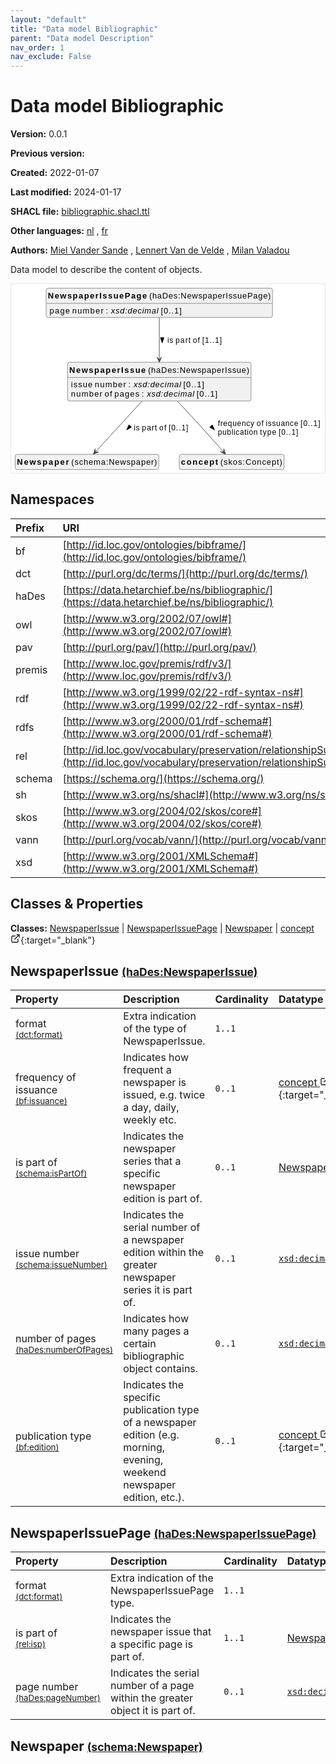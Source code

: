 ```yaml
---
layout: "default"
title: "Data model Bibliographic"
parent: "Data model Description"
nav_order: 1
nav_exclude: False
---
```

<svg xmlns="http://www.w3.org/2000/svg" style="display: none;"><symbol id="svg-external-link" width="24" height="24" viewBox="0 0 24 24" fill="none" stroke="currentColor" stroke-width="2" stroke-linecap="round" stroke-linejoin="round" class="feather feather-external-link"><title id="svg-external-link-title">(external link)</title><path d="M18 13v6a2 2 0 0 1-2 2H5a2 2 0 0 1-2-2V8a2 2 0 0 1 2-2h6"></path><polyline points="15 3 21 3 21 9"></polyline><line x1="10" y1="14" x2="21" y2="3"></line> </symbol></svg>

Data model Bibliographic
====================

**Version:** 0.0.1

**Previous version:** 

**Created:** 2022-01-07

**Last modified:** 2024-01-17

**SHACL file:** [bibliographic.shacl.ttl](bibliographic.shacl.ttl)

**Other languages:**
[nl](../nl)
, [fr](../fr)

**Authors:**
[Miel Vander Sande](mailto:miel.vandersande@meemoo.be)
, [Lennert Van de Velde](mailto:lennert.vandevelde@meemoo.be)
, [Milan Valadou](mailto:milan.valadou@meemoo.be)


Data model to describe the content of objects.

<div class="wrap">
  <div class="zoom">
  <svg xmlns="http://www.w3.org/2000/svg" xmlns:xlink="http://www.w3.org/1999/xlink" contentStyleType="text/css" preserveAspectRatio="none" version="1.1" viewBox="0 0 542 326" zoomAndPan="magnify"><defs/><g><a href="#haDes%3ANewspaperIssue" target="_top" title="#haDes%3ANewspaperIssue" xlink:actuate="onRequest" xlink:href="#haDes%3ANewspaperIssue" xlink:show="new" xlink:title="#haDes%3ANewspaperIssue" xlink:type="simple"><g id="elem_haDes_NewspaperIssue"><rect codeLine="15" fill="#F1F1F1" height="66.8906" id="haDes_NewspaperIssue" rx="3.5" ry="3.5" style="stroke:#181818;stroke-width:0.5;" width="317" x="97.5" y="135"/><text fill="#000000" font-family="sans-serif" font-size="14" font-weight="bold" lengthAdjust="spacing" textLength="132" x="100.5" y="152.9951">NewspaperIssue</text><text fill="#000000" font-family="sans-serif" font-size="14" lengthAdjust="spacing" textLength="4" x="232.5" y="152.9951"> </text><text fill="#000000" font-family="sans-serif" font-size="14" lengthAdjust="spacing" textLength="175" x="236.5" y="152.9951">(haDes:NewspaperIssue)</text><line style="stroke:#181818;stroke-width:0.5;" x1="98.5" x2="413.5" y1="161.2969" y2="161.2969"/><text fill="#000000" font-family="sans-serif" font-size="14" lengthAdjust="spacing" textLength="37" x="103.5" y="178.292">issue</text><text fill="#000000" font-family="sans-serif" font-size="14" lengthAdjust="spacing" textLength="4" x="140.5" y="178.292"> </text><text fill="#000000" font-family="sans-serif" font-size="14" lengthAdjust="spacing" textLength="54" x="144.5" y="178.292">number</text><text fill="#000000" font-family="sans-serif" font-size="14" lengthAdjust="spacing" textLength="4" x="198.5" y="178.292"> </text><text fill="#000000" font-family="sans-serif" font-size="14" lengthAdjust="spacing" textLength="5" x="202.5" y="178.292">:</text><text fill="#000000" font-family="sans-serif" font-size="14" lengthAdjust="spacing" textLength="4" x="207.5" y="178.292"> </text><text fill="#000000" font-family="sans-serif" font-size="14" font-style="italic" lengthAdjust="spacing" textLength="82" x="211.5" y="178.292">xsd:decimal</text><text fill="#000000" font-family="sans-serif" font-size="14" lengthAdjust="spacing" textLength="4" x="293.5" y="178.292"> </text><text fill="#000000" font-family="sans-serif" font-size="14" lengthAdjust="spacing" textLength="36" x="297.5" y="178.292">[0..1]</text><text fill="#000000" font-family="sans-serif" font-size="14" lengthAdjust="spacing" textLength="54" x="103.5" y="194.5889">number</text><text fill="#000000" font-family="sans-serif" font-size="14" lengthAdjust="spacing" textLength="4" x="157.5" y="194.5889"> </text><text fill="#000000" font-family="sans-serif" font-size="14" lengthAdjust="spacing" textLength="13" x="161.5" y="194.5889">of</text><text fill="#000000" font-family="sans-serif" font-size="14" lengthAdjust="spacing" textLength="4" x="174.5" y="194.5889"> </text><text fill="#000000" font-family="sans-serif" font-size="14" lengthAdjust="spacing" textLength="43" x="178.5" y="194.5889">pages</text><text fill="#000000" font-family="sans-serif" font-size="14" lengthAdjust="spacing" textLength="4" x="221.5" y="194.5889"> </text><text fill="#000000" font-family="sans-serif" font-size="14" lengthAdjust="spacing" textLength="5" x="225.5" y="194.5889">:</text><text fill="#000000" font-family="sans-serif" font-size="14" lengthAdjust="spacing" textLength="4" x="230.5" y="194.5889"> </text><text fill="#000000" font-family="sans-serif" font-size="14" font-style="italic" lengthAdjust="spacing" textLength="82" x="234.5" y="194.5889">xsd:decimal</text><text fill="#000000" font-family="sans-serif" font-size="14" lengthAdjust="spacing" textLength="4" x="316.5" y="194.5889"> </text><text fill="#000000" font-family="sans-serif" font-size="14" lengthAdjust="spacing" textLength="36" x="320.5" y="194.5889">[0..1]</text></g></a><a href="#haDes%3ANewspaperIssuePage" target="_top" title="#haDes%3ANewspaperIssuePage" xlink:actuate="onRequest" xlink:href="#haDes%3ANewspaperIssuePage" xlink:show="new" xlink:title="#haDes%3ANewspaperIssuePage" xlink:type="simple"><g id="elem_haDes_NewspaperIssuePage"><rect codeLine="16" fill="#F1F1F1" height="50.5938" id="haDes_NewspaperIssuePage" rx="3.5" ry="3.5" style="stroke:#181818;stroke-width:0.5;" width="391" x="60.5" y="7"/><text fill="#000000" font-family="sans-serif" font-size="14" font-weight="bold" lengthAdjust="spacing" textLength="171" x="63.5" y="24.9951">NewspaperIssuePage</text><text fill="#000000" font-family="sans-serif" font-size="14" lengthAdjust="spacing" textLength="4" x="234.5" y="24.9951"> </text><text fill="#000000" font-family="sans-serif" font-size="14" lengthAdjust="spacing" textLength="210" x="238.5" y="24.9951">(haDes:NewspaperIssuePage)</text><line style="stroke:#181818;stroke-width:0.5;" x1="61.5" x2="450.5" y1="33.2969" y2="33.2969"/><text fill="#000000" font-family="sans-serif" font-size="14" lengthAdjust="spacing" textLength="35" x="66.5" y="50.292">page</text><text fill="#000000" font-family="sans-serif" font-size="14" lengthAdjust="spacing" textLength="4" x="101.5" y="50.292"> </text><text fill="#000000" font-family="sans-serif" font-size="14" lengthAdjust="spacing" textLength="54" x="105.5" y="50.292">number</text><text fill="#000000" font-family="sans-serif" font-size="14" lengthAdjust="spacing" textLength="4" x="159.5" y="50.292"> </text><text fill="#000000" font-family="sans-serif" font-size="14" lengthAdjust="spacing" textLength="5" x="163.5" y="50.292">:</text><text fill="#000000" font-family="sans-serif" font-size="14" lengthAdjust="spacing" textLength="4" x="168.5" y="50.292"> </text><text fill="#000000" font-family="sans-serif" font-size="14" font-style="italic" lengthAdjust="spacing" textLength="82" x="172.5" y="50.292">xsd:decimal</text><text fill="#000000" font-family="sans-serif" font-size="14" lengthAdjust="spacing" textLength="4" x="254.5" y="50.292"> </text><text fill="#000000" font-family="sans-serif" font-size="14" lengthAdjust="spacing" textLength="36" x="258.5" y="50.292">[0..1]</text></g></a><a href="#schema%3ANewspaper" target="_top" title="#schema%3ANewspaper" xlink:actuate="onRequest" xlink:href="#schema%3ANewspaper" xlink:show="new" xlink:title="#schema%3ANewspaper" xlink:type="simple"><g id="elem_schema_Newspaper"><rect codeLine="17" fill="#F1F1F1" height="26.2969" id="schema_Newspaper" rx="3.5" ry="3.5" style="stroke:#181818;stroke-width:0.5;" width="248" x="7" y="294"/><text fill="#000000" font-family="sans-serif" font-size="14" font-weight="bold" lengthAdjust="spacing" textLength="90" x="10" y="311.9951">Newspaper</text><text fill="#000000" font-family="sans-serif" font-size="14" lengthAdjust="spacing" textLength="4" x="100" y="311.9951"> </text><text fill="#000000" font-family="sans-serif" font-size="14" lengthAdjust="spacing" textLength="148" x="104" y="311.9951">(schema:Newspaper)</text></g></a><a href="../../terms/en#skos%3AConcept" target="_top" title="../../terms/en#skos%3AConcept" xlink:actuate="onRequest" xlink:href="../../terms/en#skos%3AConcept" xlink:show="new" xlink:title="../../terms/en#skos%3AConcept" xlink:type="simple"><g id="elem_skos_Concept"><rect codeLine="18" fill="#F1F1F1" height="26.2969" id="skos_Concept" rx="3.5" ry="3.5" style="stroke:#181818;stroke-width:0.5;" width="181" x="290.5" y="294"/><text fill="#000000" font-family="sans-serif" font-size="14" font-weight="bold" lengthAdjust="spacing" textLength="64" x="293.5" y="311.9951">concept</text><text fill="#000000" font-family="sans-serif" font-size="14" lengthAdjust="spacing" textLength="4" x="357.5" y="311.9951"> </text><text fill="#000000" font-family="sans-serif" font-size="14" lengthAdjust="spacing" textLength="107" x="361.5" y="311.9951">(skos:Concept)</text></g></a><g id="link_haDes_NewspaperIssue_schema_Newspaper"><path codeLine="23" d="M226.06,202.2 C199.05,231.69 164.833,269.0658 146.163,289.4458 " fill="none" id="haDes_NewspaperIssue-to-schema_Newspaper" style="stroke:#454645;stroke-width:1.0;"/><polygon fill="#454645" points="142.11,293.87,151.1389,289.9357,145.4875,290.1832,145.24,284.5317,142.11,293.87" style="stroke:#454645;stroke-width:1.0;"/><polygon fill="#000000" points="199.6232,251.7538,207.8993,247.0681,203.5645,243.0984,199.6232,251.7538" style="stroke:#000000;stroke-width:1.0;"/><text fill="#000000" font-family="sans-serif" font-size="13" lengthAdjust="spacing" textLength="10" x="212" y="252.5669">is</text><text fill="#000000" font-family="sans-serif" font-size="13" lengthAdjust="spacing" textLength="4" x="222" y="252.5669"> </text><text fill="#000000" font-family="sans-serif" font-size="13" lengthAdjust="spacing" textLength="26" x="226" y="252.5669">part</text><text fill="#000000" font-family="sans-serif" font-size="13" lengthAdjust="spacing" textLength="4" x="252" y="252.5669"> </text><text fill="#000000" font-family="sans-serif" font-size="13" lengthAdjust="spacing" textLength="12" x="256" y="252.5669">of</text><text fill="#000000" font-family="sans-serif" font-size="13" lengthAdjust="spacing" textLength="4" x="268" y="252.5669"> </text><text fill="#000000" font-family="sans-serif" font-size="13" lengthAdjust="spacing" textLength="34" x="272" y="252.5669">[0..1]</text></g><g id="link_haDes_NewspaperIssue_skos_Concept"><path codeLine="24" d="M287.1,202.1 C296.15,211.68 306.02,222.21 315,232 C334.79,253.56 353.4382,274.614 366.3982,289.354 " fill="none" id="haDes_NewspaperIssue-to-skos_Concept" style="stroke:#454645;stroke-width:1.0;"/><polygon fill="#454645" points="370.36,293.86,367.4212,284.4598,367.0585,290.105,361.4133,289.7423,370.36,293.86" style="stroke:#454645;stroke-width:1.0;"/><polygon fill="#000000" points="351.3628,251.833,347.4543,243.1627,343.1045,247.1159,351.3628,251.833" style="stroke:#000000;stroke-width:1.0;"/><text fill="#000000" font-family="sans-serif" font-size="13" lengthAdjust="spacing" textLength="63" x="357" y="245.0669">frequency</text><text fill="#000000" font-family="sans-serif" font-size="13" lengthAdjust="spacing" textLength="4" x="420" y="245.0669"> </text><text fill="#000000" font-family="sans-serif" font-size="13" lengthAdjust="spacing" textLength="12" x="424" y="245.0669">of</text><text fill="#000000" font-family="sans-serif" font-size="13" lengthAdjust="spacing" textLength="4" x="436" y="245.0669"> </text><text fill="#000000" font-family="sans-serif" font-size="13" lengthAdjust="spacing" textLength="56" x="440" y="245.0669">issuance</text><text fill="#000000" font-family="sans-serif" font-size="13" lengthAdjust="spacing" textLength="4" x="496" y="245.0669"> </text><text fill="#000000" font-family="sans-serif" font-size="13" lengthAdjust="spacing" textLength="34" x="500" y="245.0669">[0..1]</text><text fill="#000000" font-family="sans-serif" font-size="13" lengthAdjust="spacing" textLength="69" x="357" y="260.1997">publication</text><text fill="#000000" font-family="sans-serif" font-size="13" lengthAdjust="spacing" textLength="4" x="426" y="260.1997"> </text><text fill="#000000" font-family="sans-serif" font-size="13" lengthAdjust="spacing" textLength="28" x="430" y="260.1997">type</text><text fill="#000000" font-family="sans-serif" font-size="13" lengthAdjust="spacing" textLength="4" x="458" y="260.1997"> </text><text fill="#000000" font-family="sans-serif" font-size="13" lengthAdjust="spacing" textLength="34" x="462" y="260.1997">[0..1]</text></g><g id="link_haDes_NewspaperIssuePage_haDes_NewspaperIssue"><path codeLine="29" d="M256,58.08 C256,79.69 256,105.3 256,128.99 " fill="none" id="haDes_NewspaperIssuePage-to-haDes_NewspaperIssue" style="stroke:#454645;stroke-width:1.0;"/><polygon fill="#454645" points="256,134.99,260,125.99,256,129.99,252,125.99,256,134.99" style="stroke:#454645;stroke-width:1.0;"/><polygon fill="#000000" points="261,101.5664,263.9389,92.5213,258.0611,92.5213,261,101.5664" style="stroke:#000000;stroke-width:1.0;"/><text fill="#000000" font-family="sans-serif" font-size="13" lengthAdjust="spacing" textLength="10" x="270" y="101.0669">is</text><text fill="#000000" font-family="sans-serif" font-size="13" lengthAdjust="spacing" textLength="4" x="280" y="101.0669"> </text><text fill="#000000" font-family="sans-serif" font-size="13" lengthAdjust="spacing" textLength="26" x="284" y="101.0669">part</text><text fill="#000000" font-family="sans-serif" font-size="13" lengthAdjust="spacing" textLength="4" x="310" y="101.0669"> </text><text fill="#000000" font-family="sans-serif" font-size="13" lengthAdjust="spacing" textLength="12" x="314" y="101.0669">of</text><text fill="#000000" font-family="sans-serif" font-size="13" lengthAdjust="spacing" textLength="4" x="326" y="101.0669"> </text><text fill="#000000" font-family="sans-serif" font-size="13" lengthAdjust="spacing" textLength="34" x="330" y="101.0669">[1..1]</text></g></g></svg>
  </div>
</div>

## Namespaces

| Prefix | URI      |
| :----- | :------- |
| bf     | [http://id.loc.gov/ontologies/bibframe/](http://id.loc.gov/ontologies/bibframe/) |
| dct     | [http://purl.org/dc/terms/](http://purl.org/dc/terms/) |
| haDes     | [https://data.hetarchief.be/ns/bibliographic/](https://data.hetarchief.be/ns/bibliographic/) |
| owl     | [http://www.w3.org/2002/07/owl#](http://www.w3.org/2002/07/owl#) |
| pav     | [http://purl.org/pav/](http://purl.org/pav/) |
| premis     | [http://www.loc.gov/premis/rdf/v3/](http://www.loc.gov/premis/rdf/v3/) |
| rdf     | [http://www.w3.org/1999/02/22-rdf-syntax-ns#](http://www.w3.org/1999/02/22-rdf-syntax-ns#) |
| rdfs     | [http://www.w3.org/2000/01/rdf-schema#](http://www.w3.org/2000/01/rdf-schema#) |
| rel     | [http://id.loc.gov/vocabulary/preservation/relationshipSubType/](http://id.loc.gov/vocabulary/preservation/relationshipSubType/) |
| schema     | [https://schema.org/](https://schema.org/) |
| sh     | [http://www.w3.org/ns/shacl#](http://www.w3.org/ns/shacl#) |
| skos     | [http://www.w3.org/2004/02/skos/core#](http://www.w3.org/2004/02/skos/core#) |
| vann     | [http://purl.org/vocab/vann/](http://purl.org/vocab/vann/) |
| xsd     | [http://www.w3.org/2001/XMLSchema#](http://www.w3.org/2001/XMLSchema#) |

## Classes & Properties

**Classes:** 
 [NewspaperIssue](#haDes%3ANewspaperIssue) |  [NewspaperIssuePage](#haDes%3ANewspaperIssuePage) |  [Newspaper](#schema%3ANewspaper) |  [concept <svg class="svg-external-link" viewBox="0 0 24 24" aria-labelledby="svg-external-link-title"><use xlink:href="#svg-external-link"></use></svg>](../../terms/en#skos%3AConcept){:target="_blank"}
## <a id="haDes%3ANewspaperIssue"></a>NewspaperIssue <small>[(haDes:NewspaperIssue)](https://data.hetarchief.be/ns/bibliographic/NewspaperIssue)</small>




| Property | Description | Cardinality | Datatype |
| :------ | :---------- | :---------- | :------- |
| <a id='dct%3Aformat'></a>format <br> <small>[(dct:format)](http://purl.org/dc/terms/format)</small> | Extra indication of the type of NewspaperIssue. | `1..1` |   |
| <a id='bf%3Aissuance'></a>frequency of issuance <br> <small>[(bf:issuance)](http://id.loc.gov/ontologies/bibframe/issuance)</small> | Indicates how frequent a newspaper is issued, e.g. twice a day, daily, weekly etc. | `0..1` | [concept <svg class="svg-external-link" viewBox="0 0 24 24" aria-labelledby="svg-external-link-title"><use xlink:href="#svg-external-link"></use></svg>](../../terms/en#skos%3AConcept){:target="_blank"}  |
| <a id='schema%3AisPartOf'></a>is part of <br> <small>[(schema:isPartOf)](https://schema.org/isPartOf)</small> | Indicates the newspaper series that a specific newspaper edition is part of. | `0..1` | [Newspaper](#schema%3ANewspaper)  |
| <a id='schema%3AissueNumber'></a>issue number <br> <small>[(schema:issueNumber)](https://schema.org/issueNumber)</small> | Indicates the serial number of a newspaper edition within the greater newspaper series it is part of. | `0..1` | [`xsd:decimal`](http://www.w3.org/2001/XMLSchema#decimal)  |
| <a id='haDes%3AnumberOfPages'></a>number of pages <br> <small>[(haDes:numberOfPages)](https://data.hetarchief.be/ns/bibliographic/numberOfPages)</small> | Indicates how many pages a certain bibliographic object contains. | `0..1` | [`xsd:decimal`](http://www.w3.org/2001/XMLSchema#decimal)  |
| <a id='bf%3Aedition'></a>publication type <br> <small>[(bf:edition)](http://id.loc.gov/ontologies/bibframe/edition)</small> | Indicates the specific publication type of a newspaper edition (e.g. morning, evening, weekend newspaper edition, etc.). | `0..1` | [concept <svg class="svg-external-link" viewBox="0 0 24 24" aria-labelledby="svg-external-link-title"><use xlink:href="#svg-external-link"></use></svg>](../../terms/en#skos%3AConcept){:target="_blank"}  |

## <a id="haDes%3ANewspaperIssuePage"></a>NewspaperIssuePage <small>[(haDes:NewspaperIssuePage)](https://data.hetarchief.be/ns/bibliographic/NewspaperIssuePage)</small>




| Property | Description | Cardinality | Datatype |
| :------ | :---------- | :---------- | :------- |
| <a id='dct%3Aformat'></a>format <br> <small>[(dct:format)](http://purl.org/dc/terms/format)</small> | Extra indication of the NewspaperIssuePage type. | `1..1` |   |
| <a id='rel%3Aisp'></a>is part of <br> <small>[(rel:isp)](http://id.loc.gov/vocabulary/preservation/relationshipSubType/isp)</small> | Indicates the newspaper issue that a specific page is part of. | `1..1` | [NewspaperIssue](#haDes%3ANewspaperIssue)  |
| <a id='haDes%3ApageNumber'></a>page number <br> <small>[(haDes:pageNumber)](https://data.hetarchief.be/ns/bibliographic/pageNumber)</small> | Indicates the serial number of a page within the greater object it is part of. | `0..1` | [`xsd:decimal`](http://www.w3.org/2001/XMLSchema#decimal)  |

## <a id="schema%3ANewspaper"></a>Newspaper <small>[(schema:Newspaper)](https://schema.org/Newspaper)</small>





[^1]: Unique language tags required
<style>
.zoom > svg {
    width: 100%;
    height: auto;
    background-color: #fff;
}

.zoom > svg text{
   -webkit-user-select: none;
   -moz-user-select: none;
   -ms-user-select: none;
   user-select: none;
}

.wrap {
  overflow: hidden;
  border: 1px solid #E6E6E6;
}

.zoom {
  position: relative;
}

.zoom:hover {
  transform: scale(2.0); cursor: grab;
}
.svg-external-link {
  width: 16px;
  height: 16px;
}
</style>
<script>
var svg = document.querySelector('svg[zoomAndPan="magnify"]');
var zoomDiv = document.querySelector('.zoom');
zoomDiv.addEventListener('mouseleave', onMouseOutZoomDiv);
if (window.PointerEvent) {
  svg.addEventListener('pointerdown', onPointerDown);
  svg.addEventListener('pointerup', onPointerUp);
  svg.addEventListener('pointerleave', onPointerUp); 
  svg.addEventListener('pointermove', onPointerMove); 
} else {

  svg.addEventListener('mousedown', onPointerDown); 
  svg.addEventListener('mouseup', onPointerUp); 
  svg.addEventListener('mouseleave', onPointerUp); 
  svg.addEventListener('mousemove', onPointerMove); 

  svg.addEventListener('touchstart', onPointerDown);
  svg.addEventListener('touchend', onPointerUp);
  svg.addEventListener('touchmove', onPointerMove); 
}

function getPointFromEvent (event) {
  var point = {x:0, y:0};
  if (event.targetTouches) {
    point.x = event.targetTouches[0].clientX;
    point.y = event.targetTouches[0].clientY;
  } else {
    point.x = event.clientX;
    point.y = event.clientY;
  }
  
  return point;
}

var isPointerDown = false;

var pointerOrigin = {
  x: 0,
  y: 0
};

function onPointerDown(event) {
  isPointerDown = true; 
  
  var pointerPosition = getPointFromEvent(event);
  pointerOrigin.x = pointerPosition.x;
  pointerOrigin.y = pointerPosition.y;
}

var originalViewBoxString = svg.getAttribute('viewBox');
var originalViewBoxList= svg.viewBox.baseVal;

var originalViewBox = {
    x: originalViewBoxList.x,
    y: originalViewBoxList.y,
    width: originalViewBoxList.width,
    height: originalViewBoxList.height
};

var viewBox = structuredClone(originalViewBox);
console.log(viewBox);
var newViewBox = {
  x: 0,
  y: 0
};

var ratio = viewBox.width / svg.getBoundingClientRect().width;
window.addEventListener('resize', function() {
  ratio = viewBox.width / svg.getBoundingClientRect().width;
});

function onPointerMove (event) {
  if (!isPointerDown) {
    return;
  }
  event.preventDefault();

  var pointerPosition = getPointFromEvent(event);

  newViewBox.x = viewBox.x - ((pointerPosition.x - pointerOrigin.x) * ratio);
  newViewBox.y = viewBox.y - ((pointerPosition.y - pointerOrigin.y) * ratio);

  var viewBoxString = `${newViewBox.x} ${newViewBox.y} ${viewBox.width} ${viewBox.height}`;
  svg.setAttribute('viewBox', viewBoxString);
}

function onPointerUp() {
  isPointerDown = false;

  viewBox.x = newViewBox.x;
  viewBox.y = newViewBox.y;
}
function onMouseOutZoomDiv(event) {

  var viewBoxString = structuredClone(originalViewBoxString);
  viewBox.x = 0;
  viewBox.y = 0;
  svg.setAttribute('viewBox', originalViewBoxString);
}

</script>
